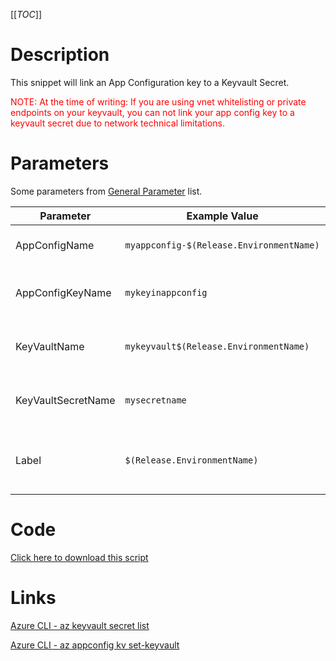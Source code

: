 [[_TOC_]]

# Description
This snippet will link an App Configuration key to a Keyvault Secret.

<font color="red">NOTE: At the time of writing: If you are using vnet whitelisting or private endpoints on your keyvault, you can not link your app config key to a keyvault secret due to network technical limitations.</font>

# Parameters
Some parameters from [General Parameter](/Azure/Azure-CLI-Snippets) list.

| Parameter | Example Value | Description |
|--|--|--|
| AppConfigName | `myappconfig-$(Release.EnvironmentName)` | This is the app configuration name to use. |
| AppConfigKeyName | `mykeyinappconfig` | The name of the key you want to use in App Configuration. |
| KeyVaultName | `mykeyvault$(Release.EnvironmentName)` | The name of the keyvault where your secret resides in. |
| KeyVaultSecretName | `mysecretname` | The name of the secret which you want to reference to. |
| Label | `$(Release.EnvironmentName)` | The label to add to this key. Generally this will be the environmentname, null or Default. |

# Code
[Click here to download this script](../../../../src/App-Configuration/Link-AppConfig-Key-To-Keyvault-Secret.ps1)

# Links

[Azure CLI - az keyvault secret list](https://docs.microsoft.com/en-us/cli/azure/keyvault/secret?view=azure-cli-latest#az_keyvault_secret_list)

[Azure CLI - az appconfig kv set-keyvault](https://docs.microsoft.com/en-us/cli/azure/appconfig/kv?view=azure-cli-latest#az_appconfig_kv_set_keyvault)
